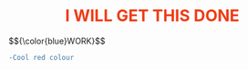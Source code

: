 <h1 style="color:#f03c15;" align=center>I WILL GET THIS DONE</h1>
$${\color{blue}WORK}$$

```diff
-Cool red colour
```
